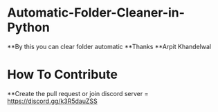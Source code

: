 # Automatic-Folder-Cleaner-in-Python
**By this you can clear folder automatic
**Thanks
**Arpit Khandelwal

# How To Contribute 
**Create the pull request or join discord server = https://discord.gg/k3R5dauZSS

